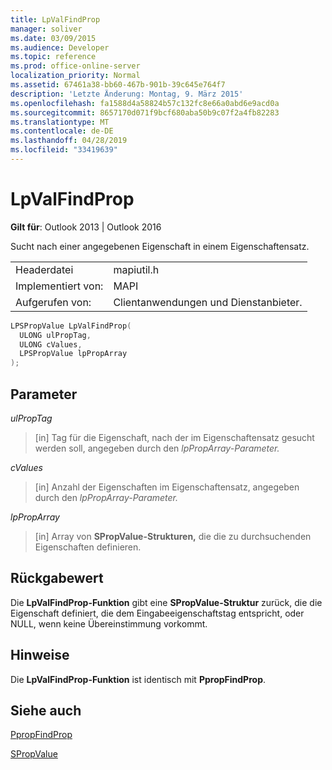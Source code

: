 ```yaml
---
title: LpValFindProp
manager: soliver
ms.date: 03/09/2015
ms.audience: Developer
ms.topic: reference
ms.prod: office-online-server
localization_priority: Normal
ms.assetid: 67461a38-bb60-467b-901b-39c645e764f7
description: 'Letzte Änderung: Montag, 9. März 2015'
ms.openlocfilehash: fa1588d4a58824b57c132fc8e66a0abd6e9acd0a
ms.sourcegitcommit: 8657170d071f9bcf680aba50b9c07f2a4fb82283
ms.translationtype: MT
ms.contentlocale: de-DE
ms.lasthandoff: 04/28/2019
ms.locfileid: "33419639"
---
```

# <a name="lpvalfindprop"></a>LpValFindProp

  
  
**Gilt für**: Outlook 2013 | Outlook 2016 
  
Sucht nach einer angegebenen Eigenschaft in einem Eigenschaftensatz.
  
|||
|:-----|:-----|
|Headerdatei  <br/> |mapiutil.h  <br/> |
|Implementiert von:  <br/> |MAPI  <br/> |
|Aufgerufen von:  <br/> |Clientanwendungen und Dienstanbieter.  <br/> |
   
```cpp
LPSPropValue LpValFindProp(
  ULONG ulPropTag,
  ULONG cValues,
  LPSPropValue lpPropArray
);
```

## <a name="parameters"></a>Parameter

 _ulPropTag_
  
> [in] Tag für die Eigenschaft, nach der im Eigenschaftensatz gesucht werden soll, angegeben durch den _lpPropArray-Parameter._ 
    
 _cValues_
  
> [in] Anzahl der Eigenschaften im Eigenschaftensatz, angegeben durch den _lpPropArray-Parameter._ 
    
 _lpPropArray_
  
> [in] Array von **SPropValue-Strukturen,** die die zu durchsuchenden Eigenschaften definieren. 
    
## <a name="return-value"></a>Rückgabewert

Die **LpValFindProp-Funktion** gibt eine **SPropValue-Struktur** zurück, die die Eigenschaft definiert, die dem Eingabeeigenschaftstag entspricht, oder NULL, wenn keine Übereinstimmung vorkommt. 
  
## <a name="remarks"></a>Hinweise

Die **LpValFindProp-Funktion** ist identisch mit **PpropFindProp**.
  
## <a name="see-also"></a>Siehe auch



[PpropFindProp](ppropfindprop.md)
  
[SPropValue](spropvalue.md)

